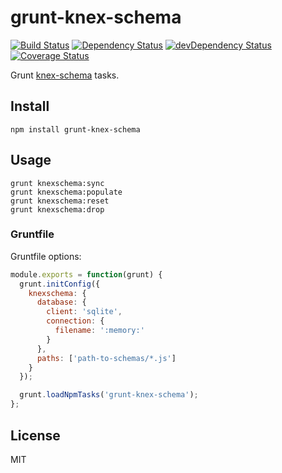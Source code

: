 # grunt-knex-schema
[![Build Status][status]](https://travis-ci.org/lemonde/grunt-knex-schema) [![Dependency Status][deps]](https://david-dm.org/lemonde/grunt-knex-schema) [![devDependency Status][devdeps]](https://david-dm.org/lemonde/grunt-knex-schema#info=devDependencies) [![Coverage Status][coverage]](https://coveralls.io/r/lemonde/grunt-knex-schema)

[status]: https://travis-ci.org/lemonde/grunt-knex-schema.svg?branch=master
[deps]: https://david-dm.org/lemonde/grunt-knex-schema.svg
[devdeps]: https://david-dm.org/lemonde/grunt-knex-schema/dev-status.svg
[coverage]: https://coveralls.io/repos/lemonde/grunt-knex-schema/badge.png

Grunt [knex-schema](https://github.com/lemonde/knex-schema) tasks.

## Install

```
npm install grunt-knex-schema
```

## Usage

```shell
grunt knexschema:sync
grunt knexschema:populate
grunt knexschema:reset
grunt knexschema:drop
```

### Gruntfile

Gruntfile options:

```js
module.exports = function(grunt) {
  grunt.initConfig({
    knexschema: {
      database: {
        client: 'sqlite',
        connection: {
          filename: ':memory:'
        }
      },
      paths: ['path-to-schemas/*.js']
    }
  });

  grunt.loadNpmTasks('grunt-knex-schema');
};
```

## License

MIT
